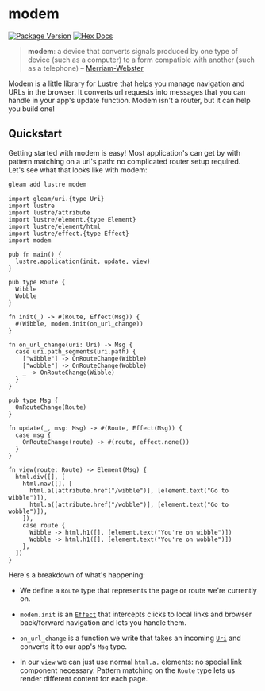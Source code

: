 # modem

[![Package Version](https://img.shields.io/hexpm/v/modem)](https://hex.pm/packages/modem)
[![Hex Docs](https://img.shields.io/badge/hex-docs-ffaff3)](https://hexdocs.pm/modem/)

> **modem**: a device that converts signals produced by one type of device (such
> as a computer) to a form compatible with another (such as a telephone) – [Merriam-Webster](https://www.merriam-webster.com/dictionary/modem)

Modem is a little library for Lustre that helps you manage navigation and URLs in
the browser. It converts url requests into messages that you can handle in your
app's update function. Modem isn't a router, but it can help you build one!

## Quickstart

Getting started with modem is easy! Most application's can get by with pattern
matching on a url's path: no complicated router setup required. Let's see what
that looks like with modem:

```sh
gleam add lustre modem
```

```gleam
import gleam/uri.{type Uri}
import lustre
import lustre/attribute
import lustre/element.{type Element}
import lustre/element/html
import lustre/effect.{type Effect}
import modem

pub fn main() {
  lustre.application(init, update, view)
}

pub type Route {
  Wibble
  Wobble
}

fn init(_) -> #(Route, Effect(Msg)) {
  #(Wibble, modem.init(on_url_change))
}

fn on_url_change(uri: Uri) -> Msg {
  case uri.path_segments(uri.path) {
    ["wibble"] -> OnRouteChange(Wibble)
    ["wobble"] -> OnRouteChange(Wobble)
    _ -> OnRouteChange(Wibble)
  }
}

pub type Msg {
  OnRouteChange(Route)
}

fn update(_, msg: Msg) -> #(Route, Effect(Msg)) {
  case msg {
    OnRouteChange(route) -> #(route, effect.none())
  }
}

fn view(route: Route) -> Element(Msg) {
  html.div([], [
    html.nav([], [
      html.a([attribute.href("/wibble")], [element.text("Go to wibble")]),
      html.a([attribute.href("/wobble")], [element.text("Go to wobble")]),
    ]),
    case route {
      Wibble -> html.h1([], [element.text("You're on wibble")])
      Wobble -> html.h1([], [element.text("You're on wobble")])
    },
  ])
}
```

Here's a breakdown of what's happening:

- We define a `Route` type that represents the page or route we're currently on.

- `modem.init` is an [`Effect`](https://hexdocs.pm/lustre/4.0.0-rc.2/lustre/effect.html#Effect)
  that intercepts clicks to local links and browser back/forward navigation and
  lets you handle them.

- `on_url_change` is a function we write that takes an incoming [`Uri`](https://hexdocs.pm/gleam_stdlib/gleam/uri.html#Uri)
  and converts it to our app's `Msg` type.

- In our `view` we can just use normal `html.a.` elements: no special link component
  necessary. Pattern matching on the `Route` type lets us render different content
  for each page.
